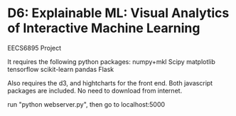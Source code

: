 # D6: Explainable ML: Visual Analytics of Interactive Machine Learning
EECS6895 Project

It requires the following python packages:
numpy+mkl
Scipy
matplotlib
tensorflow
scikit-learn
pandas
Flask

Also requires the d3, and hightcharts for the front end. Both javascript packages are included. No need to download from internet.

run "python webserver.py", then go to localhost:5000
